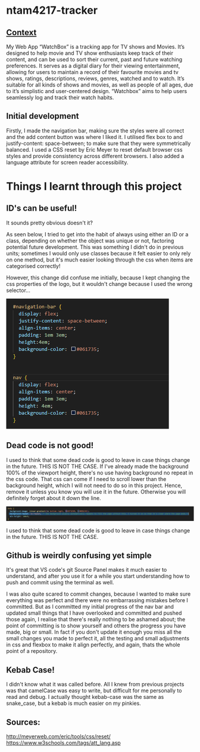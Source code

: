 # ntam4217-tracker
## <u><b>Context</b></u>
My Web App “WatchBox” is a tracking app for TV shows and Movies. It’s designed to help movie and TV show enthusiasts keep track of their content, and can be used to sort their current, past and future watching preferences. It serves as a digital diary for their viewing entertainment, allowing for users to maintain a record of their favourite movies and tv shows, ratings, descriptions, reviews, genres, watched and to watch. It’s suitable for all kinds of shows and movies, as well as people of all ages, due to it’s simplistic and user-centered design. “Watchbox” aims to help users seamlessly log and track their watch habits.

## Initial development
Firstly, I made the navigation bar, making sure the styles were all correct and the add content button was where I liked it. I utilised flex box to and justify-content: space-between; to make sure that they were symmetrically balanced. I used a CSS reset by Eric Meyer to reset default browser css styles and provide consistency across different browsers. I also added a language attribute for screen reader accessibility.


# Things I learnt through this project
## ID's can be useful!
It sounds pretty obvious doesn't it?

As seen below, I tried to get into the habit of always using either an ID or a class, depending on whether the object was unique or not, factoring potential future development. This was something I didn't do in previous units; sometimes I would only use classes because it felt easier to only rely on one method, but it's much easier looking through the css when items are categorised correctly!

However, this change did confuse me initially, because I kept changing the css properties of the logo, but it wouldn't change because I used the wrong selector... 

![Alt text](readme-assets/image.png)

## Dead code is not good!

I used to think that some dead code is good to leave in case things change in the future. THIS IS NOT THE CASE. If I've already made the background 100% of the viewport height, there's no use having background no repeat in the css code. That css can come if I need to scroll lower than the background height, which I will not need to do so in this project. Hence, remove it unless you know you will use it in the future. Otherwise you will definitely forget about it down the line.

![Alt text](readme-assets/no-repeat.png)

I used to think that some dead code is good to leave in case things change in the future. THIS IS NOT THE CASE. 

## Github is weirdly confusing yet simple
It's great that VS code's git Source Panel makes it much easier to understand, and after you use it for a while you start understanding how to push and commit using the terminal as well.

I was also quite scared to commit changes, because I wanted to make sure everything was perfect and there were no embarrassing mistakes before I committed. But as I committed my initial progress of the nav bar and updated small things that I have overlooked and committed and pushed those again, I realise that there's really nothing to be ashamed about; the point of committing is to show yourself and others the progress you have made, big or small. In fact if you don't update it enough you miss all the small changes you made to perfect it, all the testing and small adjustments in css and flexbox to make it align perfectly, and again, thats the whole point of a repository. 

## Kebab Case!
I didn't know what it was called before. All I knew from previous projects was that camelCase was easy to write, but difficult for me personally to read and debug. I actually thought kebab-case was the same as snake_case, but a kebab is much easier on my pinkies.

## Sources:
http://meyerweb.com/eric/tools/css/reset/
<br>https://www.w3schools.com/tags/att_lang.asp

